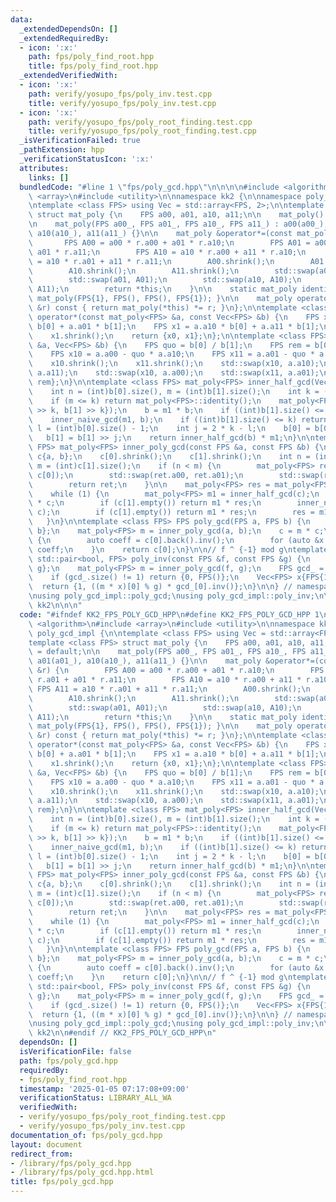 ```yaml
---
data:
  _extendedDependsOn: []
  _extendedRequiredBy:
  - icon: ':x:'
    path: fps/poly_find_root.hpp
    title: fps/poly_find_root.hpp
  _extendedVerifiedWith:
  - icon: ':x:'
    path: verify/yosupo_fps/poly_inv.test.cpp
    title: verify/yosupo_fps/poly_inv.test.cpp
  - icon: ':x:'
    path: verify/yosupo_fps/poly_root_finding.test.cpp
    title: verify/yosupo_fps/poly_root_finding.test.cpp
  _isVerificationFailed: true
  _pathExtension: hpp
  _verificationStatusIcon: ':x:'
  attributes:
    links: []
  bundledCode: "#line 1 \"fps/poly_gcd.hpp\"\n\n\n\n#include <algorithm>\n#include\
    \ <array>\n#include <utility>\n\nnamespace kk2 {\n\nnamespace poly_gcd_impl {\n\
    \ntemplate <class FPS> using Vec = std::array<FPS, 2>;\n\ntemplate <class FPS>\
    \ struct mat_poly {\n    FPS a00, a01, a10, a11;\n\n    mat_poly() = default;\n\
    \n    mat_poly(FPS a00_, FPS a01_, FPS a10_, FPS a11_) : a00(a00_), a01(a01_),\
    \ a10(a10_), a11(a11_) {}\n\n    mat_poly &operator*=(const mat_poly &r) {\n \
    \       FPS A00 = a00 * r.a00 + a01 * r.a10;\n        FPS A01 = a00 * r.a01 +\
    \ a01 * r.a11;\n        FPS A10 = a10 * r.a00 + a11 * r.a10;\n        FPS A11\
    \ = a10 * r.a01 + a11 * r.a11;\n        A00.shrink();\n        A01.shrink();\n\
    \        A10.shrink();\n        A11.shrink();\n        std::swap(a00, A00);\n\
    \        std::swap(a01, A01);\n        std::swap(a10, A10);\n        std::swap(a11,\
    \ A11);\n        return *this;\n    }\n\n    static mat_poly identity() { return\
    \ mat_poly(FPS{1}, FPS(), FPS(), FPS{1}); }\n\n    mat_poly operator*(const mat_poly\
    \ &r) const { return mat_poly(*this) *= r; }\n};\n\ntemplate <class FPS> Vec<FPS>\
    \ operator*(const mat_poly<FPS> &a, const Vec<FPS> &b) {\n    FPS x0 = a.a00 *\
    \ b[0] + a.a01 * b[1];\n    FPS x1 = a.a10 * b[0] + a.a11 * b[1];\n    x0.shrink();\n\
    \    x1.shrink();\n    return {x0, x1};\n};\n\ntemplate <class FPS> void inner_naive_gcd(mat_poly<FPS>\
    \ &a, Vec<FPS> &b) {\n    FPS quo = b[0] / b[1];\n    FPS rem = b[0] - quo * b[1];\n\
    \    FPS x10 = a.a00 - quo * a.a10;\n    FPS x11 = a.a01 - quo * a.a11;\n    rem.shrink();\n\
    \    x10.shrink();\n    x11.shrink();\n    std::swap(x10, a.a10);\n    std::swap(x11,\
    \ a.a11);\n    std::swap(x10, a.a00);\n    std::swap(x11, a.a01);\n    b = {b[1],\
    \ rem};\n}\n\ntemplate <class FPS> mat_poly<FPS> inner_half_gcd(Vec<FPS> b) {\n\
    \    int n = (int)b[0].size(), m = (int)b[1].size();\n    int k = (n + 1) >> 1;\n\
    \    if (m <= k) return mat_poly<FPS>::identity();\n    mat_poly<FPS> m1 = inner_half_gcd(Vec<FPS>{b[0]\
    \ >> k, b[1] >> k});\n    b = m1 * b;\n    if ((int)b[1].size() <= k) return m1;\n\
    \    inner_naive_gcd(m1, b);\n    if ((int)b[1].size() <= k) return m1;\n    int\
    \ l = (int)b[0].size() - 1;\n    int j = 2 * k - l;\n    b[0] = b[0] >> j;\n \
    \   b[1] = b[1] >> j;\n    return inner_half_gcd(b) * m1;\n}\n\ntemplate <class\
    \ FPS> mat_poly<FPS> inner_poly_gcd(const FPS &a, const FPS &b) {\n    Vec<FPS>\
    \ c{a, b};\n    c[0].shrink();\n    c[1].shrink();\n    int n = (int)c[0].size(),\
    \ m = (int)c[1].size();\n    if (n < m) {\n        mat_poly<FPS> ret = inner_poly_gcd(c[1],\
    \ c[0]);\n        std::swap(ret.a00, ret.a01);\n        std::swap(ret.a10, ret.a11);\n\
    \        return ret;\n    }\n\n    mat_poly<FPS> res = mat_poly<FPS>::identity();\n\
    \    while (1) {\n        mat_poly<FPS> m1 = inner_half_gcd(c);\n        c = m1\
    \ * c;\n        if (c[1].empty()) return m1 * res;\n        inner_naive_gcd(m1,\
    \ c);\n        if (c[1].empty()) return m1 * res;\n        res = m1 * res;\n \
    \   }\n}\n\ntemplate <class FPS> FPS poly_gcd(FPS a, FPS b) {\n    Vec<FPS> c{a,\
    \ b};\n    mat_poly<FPS> m = inner_poly_gcd(a, b);\n    c = m * c;\n    if (!c[0].empty())\
    \ {\n        auto coeff = c[0].back().inv();\n        for (auto &x : c[0]) x *=\
    \ coeff;\n    }\n    return c[0];\n}\n\n// f ^ {-1} mod g\ntemplate <class FPS>\
    \ std::pair<bool, FPS> poly_inv(const FPS &f, const FPS &g) {\n    Vec<FPS> c{f,\
    \ g};\n    mat_poly<FPS> m = inner_poly_gcd(f, g);\n    FPS gcd_ = (m * c)[0];\n\
    \    if (gcd_.size() != 1) return {0, FPS()};\n    Vec<FPS> x{FPS{1}, g};\n  \
    \  return {1, ((m * x)[0] % g) * gcd_[0].inv()};\n}\n\n} // namespace poly_gcd_impl\n\
    \nusing poly_gcd_impl::poly_gcd;\nusing poly_gcd_impl::poly_inv;\n\n} // namespace\
    \ kk2\n\n\n"
  code: "#ifndef KK2_FPS_POLY_GCD_HPP\n#define KK2_FPS_POLY_GCD_HPP 1\n\n#include\
    \ <algorithm>\n#include <array>\n#include <utility>\n\nnamespace kk2 {\n\nnamespace\
    \ poly_gcd_impl {\n\ntemplate <class FPS> using Vec = std::array<FPS, 2>;\n\n\
    template <class FPS> struct mat_poly {\n    FPS a00, a01, a10, a11;\n\n    mat_poly()\
    \ = default;\n\n    mat_poly(FPS a00_, FPS a01_, FPS a10_, FPS a11_) : a00(a00_),\
    \ a01(a01_), a10(a10_), a11(a11_) {}\n\n    mat_poly &operator*=(const mat_poly\
    \ &r) {\n        FPS A00 = a00 * r.a00 + a01 * r.a10;\n        FPS A01 = a00 *\
    \ r.a01 + a01 * r.a11;\n        FPS A10 = a10 * r.a00 + a11 * r.a10;\n       \
    \ FPS A11 = a10 * r.a01 + a11 * r.a11;\n        A00.shrink();\n        A01.shrink();\n\
    \        A10.shrink();\n        A11.shrink();\n        std::swap(a00, A00);\n\
    \        std::swap(a01, A01);\n        std::swap(a10, A10);\n        std::swap(a11,\
    \ A11);\n        return *this;\n    }\n\n    static mat_poly identity() { return\
    \ mat_poly(FPS{1}, FPS(), FPS(), FPS{1}); }\n\n    mat_poly operator*(const mat_poly\
    \ &r) const { return mat_poly(*this) *= r; }\n};\n\ntemplate <class FPS> Vec<FPS>\
    \ operator*(const mat_poly<FPS> &a, const Vec<FPS> &b) {\n    FPS x0 = a.a00 *\
    \ b[0] + a.a01 * b[1];\n    FPS x1 = a.a10 * b[0] + a.a11 * b[1];\n    x0.shrink();\n\
    \    x1.shrink();\n    return {x0, x1};\n};\n\ntemplate <class FPS> void inner_naive_gcd(mat_poly<FPS>\
    \ &a, Vec<FPS> &b) {\n    FPS quo = b[0] / b[1];\n    FPS rem = b[0] - quo * b[1];\n\
    \    FPS x10 = a.a00 - quo * a.a10;\n    FPS x11 = a.a01 - quo * a.a11;\n    rem.shrink();\n\
    \    x10.shrink();\n    x11.shrink();\n    std::swap(x10, a.a10);\n    std::swap(x11,\
    \ a.a11);\n    std::swap(x10, a.a00);\n    std::swap(x11, a.a01);\n    b = {b[1],\
    \ rem};\n}\n\ntemplate <class FPS> mat_poly<FPS> inner_half_gcd(Vec<FPS> b) {\n\
    \    int n = (int)b[0].size(), m = (int)b[1].size();\n    int k = (n + 1) >> 1;\n\
    \    if (m <= k) return mat_poly<FPS>::identity();\n    mat_poly<FPS> m1 = inner_half_gcd(Vec<FPS>{b[0]\
    \ >> k, b[1] >> k});\n    b = m1 * b;\n    if ((int)b[1].size() <= k) return m1;\n\
    \    inner_naive_gcd(m1, b);\n    if ((int)b[1].size() <= k) return m1;\n    int\
    \ l = (int)b[0].size() - 1;\n    int j = 2 * k - l;\n    b[0] = b[0] >> j;\n \
    \   b[1] = b[1] >> j;\n    return inner_half_gcd(b) * m1;\n}\n\ntemplate <class\
    \ FPS> mat_poly<FPS> inner_poly_gcd(const FPS &a, const FPS &b) {\n    Vec<FPS>\
    \ c{a, b};\n    c[0].shrink();\n    c[1].shrink();\n    int n = (int)c[0].size(),\
    \ m = (int)c[1].size();\n    if (n < m) {\n        mat_poly<FPS> ret = inner_poly_gcd(c[1],\
    \ c[0]);\n        std::swap(ret.a00, ret.a01);\n        std::swap(ret.a10, ret.a11);\n\
    \        return ret;\n    }\n\n    mat_poly<FPS> res = mat_poly<FPS>::identity();\n\
    \    while (1) {\n        mat_poly<FPS> m1 = inner_half_gcd(c);\n        c = m1\
    \ * c;\n        if (c[1].empty()) return m1 * res;\n        inner_naive_gcd(m1,\
    \ c);\n        if (c[1].empty()) return m1 * res;\n        res = m1 * res;\n \
    \   }\n}\n\ntemplate <class FPS> FPS poly_gcd(FPS a, FPS b) {\n    Vec<FPS> c{a,\
    \ b};\n    mat_poly<FPS> m = inner_poly_gcd(a, b);\n    c = m * c;\n    if (!c[0].empty())\
    \ {\n        auto coeff = c[0].back().inv();\n        for (auto &x : c[0]) x *=\
    \ coeff;\n    }\n    return c[0];\n}\n\n// f ^ {-1} mod g\ntemplate <class FPS>\
    \ std::pair<bool, FPS> poly_inv(const FPS &f, const FPS &g) {\n    Vec<FPS> c{f,\
    \ g};\n    mat_poly<FPS> m = inner_poly_gcd(f, g);\n    FPS gcd_ = (m * c)[0];\n\
    \    if (gcd_.size() != 1) return {0, FPS()};\n    Vec<FPS> x{FPS{1}, g};\n  \
    \  return {1, ((m * x)[0] % g) * gcd_[0].inv()};\n}\n\n} // namespace poly_gcd_impl\n\
    \nusing poly_gcd_impl::poly_gcd;\nusing poly_gcd_impl::poly_inv;\n\n} // namespace\
    \ kk2\n\n#endif // KK2_FPS_POLY_GCD_HPP\n"
  dependsOn: []
  isVerificationFile: false
  path: fps/poly_gcd.hpp
  requiredBy:
  - fps/poly_find_root.hpp
  timestamp: '2025-01-05 07:17:08+09:00'
  verificationStatus: LIBRARY_ALL_WA
  verifiedWith:
  - verify/yosupo_fps/poly_root_finding.test.cpp
  - verify/yosupo_fps/poly_inv.test.cpp
documentation_of: fps/poly_gcd.hpp
layout: document
redirect_from:
- /library/fps/poly_gcd.hpp
- /library/fps/poly_gcd.hpp.html
title: fps/poly_gcd.hpp
---
```


